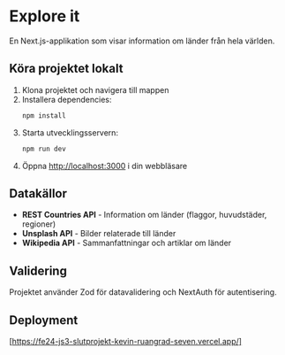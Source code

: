 # Explore it

En Next.js-applikation som visar information om länder från hela världen.

## Köra projektet lokalt

1. Klona projektet och navigera till mappen
2. Installera dependencies:
    ```bash
    npm install
    ```
3. Starta utvecklingsservern:
    ```bash
    npm run dev
    ```
4. Öppna [http://localhost:3000](http://localhost:3000) i din webbläsare

## Datakällor

-   **REST Countries API** - Information om länder (flaggor, huvudstäder, regioner)
-   **Unsplash API** - Bilder relaterade till länder
-   **Wikipedia API** - Sammanfattningar och artiklar om länder

## Validering

Projektet använder Zod för datavalidering och NextAuth för autentisering.

## Deployment

[https://fe24-js3-slutprojekt-kevin-ruangrad-seven.vercel.app/]
